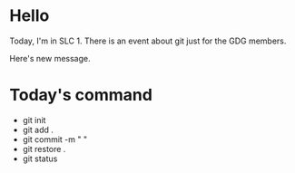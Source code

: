 # Hello

Today, I'm in SLC 1.
There is an event about git just for the GDG members.

Here's new message.

# Today's command

- git init
- git add .
- git commit -m " "
- git restore .
- git status
